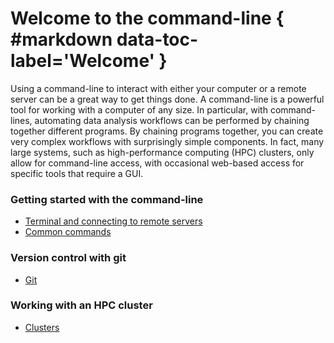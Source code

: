 # Welcome to the command-line { #markdown data-toc-label='Welcome' }

Using a command-line to interact with either your computer or a remote server can be a great way to get things done. A command-line is a powerful tool for working with a computer of any size. In particular, with command-lines, automating data analysis workflows can be performed by chaining together different programs. By chaining programs together, you can create very complex workflows with surprisingly simple components.  In fact, many large systems, such as high-performance computing (HPC) clusters, only allow for command-line access, with occasional web-based access for specific tools that require a GUI.

### Getting started with the command-line

* [Terminal and connecting to remote servers](cmd/terminal.md)
* [Common commands](cmd/common.md)

### Version control with git

* [Git](git/index.md)

### Working with an HPC cluster

* [Clusters](clusters/index.md)
